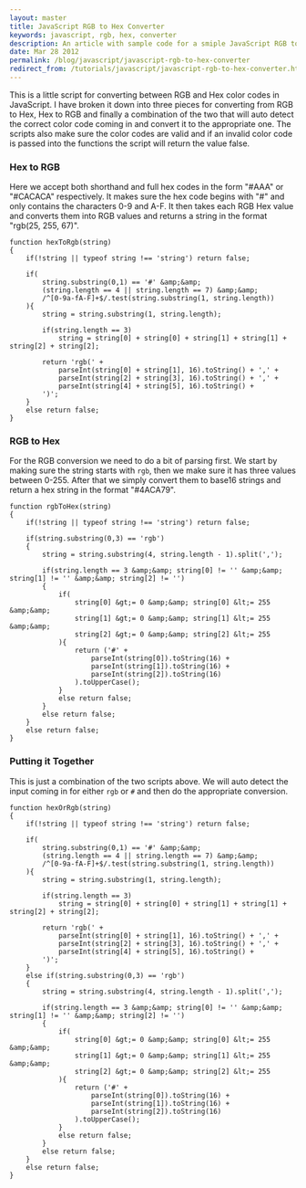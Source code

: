 ```yaml
---
layout: master
title: JavaScript RGB to Hex Converter
keywords: javascript, rgb, hex, converter
description: An article with sample code for a smiple JavaScript RGB to HEX converter.
date: Mar 28 2012
permalink: /blog/javascript/javascript-rgb-to-hex-converter
redirect_from: /tutorials/javascript/javascript-rgb-to-hex-converter.html
---
```


This is a little script for converting between RGB and Hex color codes in JavaScript.  I have broken it down into three pieces for converting from RGB to Hex, Hex to RGB and finally a combination of the two that will auto detect the correct color code coming in and convert it to the appropriate one.  The scripts also make sure the color codes are valid and if an invalid color code is passed into the functions the script will return the value false.

### Hex to RGB

Here we accept both shorthand and full hex codes in the form "#AAA" or "#CACACA" respectively.  It makes sure the hex code begins with "#" and only contains the characters 0-9 and A-F.  It then takes each RGB Hex value and converts them into RGB values and returns a string in the format "rgb(25, 255, 67)".

~~~
function hexToRgb(string)
{
    if(!string || typeof string !== 'string') return false;

    if(
        string.substring(0,1) == '#' &amp;&amp; 
        (string.length == 4 || string.length == 7) &amp;&amp; 
        /^[0-9a-fA-F]+$/.test(string.substring(1, string.length))
    ){
        string = string.substring(1, string.length);
        
        if(string.length == 3) 
            string = string[0] + string[0] + string[1] + string[1] + string[2] + string[2];
        
        return 'rgb(' + 
            parseInt(string[0] + string[1], 16).toString() + ',' + 
            parseInt(string[2] + string[3], 16).toString() + ',' + 
            parseInt(string[4] + string[5], 16).toString() + 
        ')';
    }
    else return false;
}
~~~

### RGB to Hex

For the RGB conversion we need to do a bit of parsing first.  We start by making sure the string starts with `rgb`, then we make sure it has three values between 0-255.  After that we simply convert them to base16 strings and return a hex string in the format "#4ACA79".

~~~
function rgbToHex(string)
{
    if(!string || typeof string !== 'string') return false;
    
    if(string.substring(0,3) == 'rgb')
    {
        string = string.substring(4, string.length - 1).split(',');
        
        if(string.length == 3 &amp;&amp; string[0] != '' &amp;&amp; string[1] != '' &amp;&amp; string[2] != '')
        {
            if(
                string[0] &gt;= 0 &amp;&amp; string[0] &lt;= 255 &amp;&amp; 
                string[1] &gt;= 0 &amp;&amp; string[1] &lt;= 255 &amp;&amp; 
                string[2] &gt;= 0 &amp;&amp; string[2] &lt;= 255
            ){
                return ('#' + 
                    parseInt(string[0]).toString(16) + 
                    parseInt(string[1]).toString(16) + 
                    parseInt(string[2]).toString(16)
                ).toUpperCase();
            }
            else return false;
        }
        else return false;
    }
    else return false;
}
~~~

### Putting it Together

This is just a combination of the two scripts above.  We will auto detect the input coming in for either `rgb` or `#` and then do the appropriate conversion.

~~~
function hexOrRgb(string)
{
    if(!string || typeof string !== 'string') return false;
    
    if(
        string.substring(0,1) == '#' &amp;&amp; 
        (string.length == 4 || string.length == 7) &amp;&amp; 
        /^[0-9a-fA-F]+$/.test(string.substring(1, string.length))
    ){
        string = string.substring(1, string.length);
        
        if(string.length == 3) 
            string = string[0] + string[0] + string[1] + string[1] + string[2] + string[2];
        
        return 'rgb(' + 
            parseInt(string[0] + string[1], 16).toString() + ',' + 
            parseInt(string[2] + string[3], 16).toString() + ',' + 
            parseInt(string[4] + string[5], 16).toString() + 
        ')';
    }
    else if(string.substring(0,3) == 'rgb')
    {
        string = string.substring(4, string.length - 1).split(',');
        
        if(string.length == 3 &amp;&amp; string[0] != '' &amp;&amp; string[1] != '' &amp;&amp; string[2] != '')
        {
            if(
                string[0] &gt;= 0 &amp;&amp; string[0] &lt;= 255 &amp;&amp; 
                string[1] &gt;= 0 &amp;&amp; string[1] &lt;= 255 &amp;&amp; 
                string[2] &gt;= 0 &amp;&amp; string[2] &lt;= 255
            ){
                return ('#' + 
                    parseInt(string[0]).toString(16) + 
                    parseInt(string[1]).toString(16) + 
                    parseInt(string[2]).toString(16)
                ).toUpperCase();
            }
            else return false;
        }
        else return false;
    }
    else return false;
}
~~~